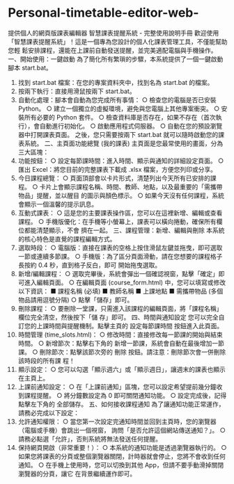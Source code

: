 # Personal-timetable-editor-web-
提供個人的網頁版課表編輯器
智慧課表提醒系統 - 完整使用說明手冊
歡迎使用「智慧課表提醒系統」！這是一個專為您設計的個人化課表管理工具，不僅能幫助您輕
鬆安排課程，還能在上課前自動發送提醒，並完美適配電腦與手機操作。
一、開始使用：一鍵啟動
為了簡化所有繁瑣的步驟，本系統提供了一個一鍵啟動腳本 start.bat。
1. 找到 start.bat 檔案：在您的專案資料夾中，找到名為 start.bat 的檔案。
2. 按兩下執行：直接用滑鼠按兩下 start.bat。
3. 自動化處理：腳本會自動為您完成所有事情：
○ 檢查您的電腦是否已安裝 Python。
○ 建立一個獨立的虛擬環境，避免與您電腦上其他專案衝突。
○ 安裝所有必要的 Python 套件。
○ 檢查資料庫是否存在，如果不存在（首次執行），會自動進行初始化。
○ 啟動應用程式伺服器。
○ 自動在您的預設瀏覽器中打開課表頁面。
之後，您只需要按兩下 start.bat 就可以隨時啟動您的課表系統。
二、主頁面功能總覽 (我的課表)
主頁面是您最常使用的畫面，分為三大區塊：
1. 功能按鈕：
○ 設定每節課時間：進入時間、顯示與通知的詳細設定頁面。
○ 匯出 Excel：將您目前的完整課表下載成 .xlsx 檔案，方便您列印或分享。
2. 今日課程總覽：
○ 頁面頂部會以卡片形式，清楚列出今天所有已安排的課程。
○ 卡片上會顯示課程名稱、時間、教師、地點，以及最重要的「需攜帶物品」提醒，並以醒目
的圖示與顏色標示。
○ 如果今天沒有任何課程，系統會顯示一個溫馨的提示訊息。
3. 互動式課表：
○ 這是您的主要課表操作區，您可以在這裡新增、編輯或查看課程。
○ 手機版優化：在手機等小螢幕上，課表可以橫向捲動，確保所有欄位都能清楚顯示，不會
擠在一起。
三、課程管理：新增、編輯與刪除
本系統的核心特色是直覺的課程編輯方式。
1. 選取時段：
○ 電腦版：直接在課表的空格上按住滑鼠左鍵並拖曳，即可選取一節或連續多節課。
○ 手機版：為了區分頁面滑動，請在您想要的課程格子長按約 0.4 秒，直到格子反白，即可
開始拖曳選取。
2. 新增/編輯課程：
○ 選取完畢後，系統會彈出一個確認視窗，點擊「確定」即可進入編輯頁面。
○ 在編輯頁面 (course_form.html) 中，您可以填寫或修改以下資訊：
■ 課程名稱 (必填)
■ 教師名稱
■ 上課地點
■ 需攜帶物品 (多個物品請用逗號分隔)
○ 點擊「儲存」即可。
3. 刪除課程：
○ 要刪除一堂課，只需進入該課程的編輯頁面，將「課程名稱」欄位完全清空，然後按下「儲
存」即可。
四、時間與通知設定
您可以完全自訂您的上課時間與提醒機制。點擊主頁的 設定每節課時間 按鈕進入此頁面。
1. 時間管理 (time_slots.html)：
○ 修改時間：直接修改每一節課的開始與結束時間。
○ 新增節次：點擊右下角的 新增一節課，系統會自動在最後增加一節課。
○ 刪除節次：點擊該節次旁的 刪除 按鈕。請注意：刪除節次會一併刪除該時段的所有課
程！
2. 顯示設定：
○ 您可以勾選「顯示週六」或「顯示週日」，讓週末的課表也顯示在主頁上。
3. 上課前通知設定：
○ 在「上課前通知」區塊，您可以設定希望提前幾分鐘收到課程提醒。
○ 將分鐘數設定為 0 即可關閉通知功能。
○ 設定完成後，記得點擊左下角的 全部儲存。
五、如何接收課程通知
為了讓通知功能正常運作，請務必完成以下設定：
1. 允許通知權限：
○ 當您第一次設定完通知時間並回到主頁時，您的瀏覽器（電腦或手機）會跳出一個視窗，
詢問「是否允許這個網站傳送通知？」。
○ 請務必點選「允許」，否則系統將無法發送任何提醒。
2. 保持網頁開啟（非常重要！）：
○ 本系統的通知功能是透過瀏覽器執行的。
○ 如果您將課表的分頁或整個瀏覽器關閉，計時器就會停止，您將不會收到任何通知。
○ 在手機上使用時，您可以切換到其他 App，但請不要手動滑掉關閉瀏覽器的分頁，讓它
在背景繼續運作即可。
